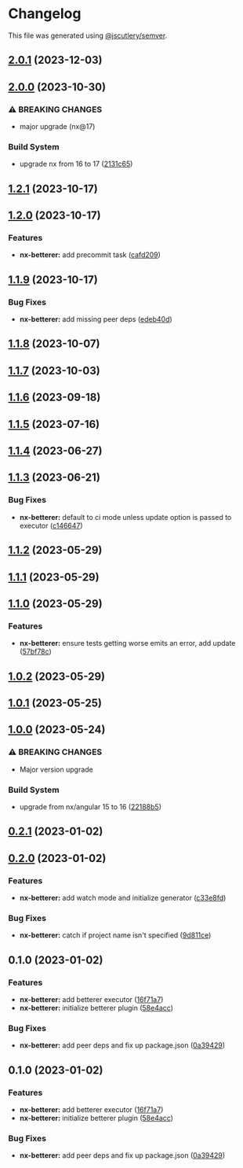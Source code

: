 # Changelog

This file was generated using [@jscutlery/semver](https://github.com/jscutlery/semver).

## [2.0.1](https://github.com/spaceribs/spaceribs/compare/nx-betterer-2.0.0...nx-betterer-2.0.1) (2023-12-03)

## [2.0.0](https://github.com/spaceribs/spaceribs/compare/nx-betterer-1.2.1...nx-betterer-2.0.0) (2023-10-30)


### ⚠ BREAKING CHANGES

* major upgrade (nx@17)

### Build System

* upgrade nx from 16 to 17 ([2131c65](https://github.com/spaceribs/spaceribs/commit/2131c6513226dfde256cf2eea6dac30f04ff551e))

## [1.2.1](https://github.com/spaceribs/spaceribs/compare/nx-betterer-1.2.0...nx-betterer-1.2.1) (2023-10-17)

## [1.2.0](https://github.com/spaceribs/spaceribs/compare/nx-betterer-1.1.9...nx-betterer-1.2.0) (2023-10-17)


### Features

* **nx-betterer:** add precommit task ([cafd209](https://github.com/spaceribs/spaceribs/commit/cafd209c1435aefe30bbfdd1f87e2eca2dafe1fa))

## [1.1.9](https://github.com/spaceribs/spaceribs/compare/nx-betterer-1.1.8...nx-betterer-1.1.9) (2023-10-17)


### Bug Fixes

* **nx-betterer:** add missing peer deps ([edeb40d](https://github.com/spaceribs/spaceribs/commit/edeb40d86e1e6af596984017a719be0b9172bc71))

## [1.1.8](https://github.com/spaceribs/spaceribs/compare/nx-betterer-1.1.7...nx-betterer-1.1.8) (2023-10-07)

## [1.1.7](https://github.com/spaceribs/spaceribs/compare/nx-betterer-1.1.6...nx-betterer-1.1.7) (2023-10-03)

## [1.1.6](https://github.com/spaceribs/spaceribs/compare/nx-betterer-1.1.5...nx-betterer-1.1.6) (2023-09-18)

## [1.1.5](https://github.com/spaceribs/spaceribs/compare/nx-betterer-1.1.4...nx-betterer-1.1.5) (2023-07-16)

## [1.1.4](https://github.com/spaceribs/spaceribs/compare/nx-betterer-1.1.3...nx-betterer-1.1.4) (2023-06-27)

## [1.1.3](https://github.com/spaceribs/spaceribs/compare/nx-betterer-1.1.2...nx-betterer-1.1.3) (2023-06-21)


### Bug Fixes

* **nx-betterer:** default to ci mode unless update option is passed to executor ([c146647](https://github.com/spaceribs/spaceribs/commit/c146647366306ad7adbcc972d8c223b114021d84))

## [1.1.2](https://github.com/spaceribs/spaceribs/compare/nx-betterer-1.1.1...nx-betterer-1.1.2) (2023-05-29)

## [1.1.1](https://github.com/spaceribs/spaceribs/compare/nx-betterer-1.1.0...nx-betterer-1.1.1) (2023-05-29)

## [1.1.0](https://github.com/spaceribs/spaceribs/compare/nx-betterer-1.0.2...nx-betterer-1.1.0) (2023-05-29)


### Features

* **nx-betterer:** ensure tests getting worse emits an error, add update ([57bf78c](https://github.com/spaceribs/spaceribs/commit/57bf78cd18b0d7d5b4d06e798028efd743959291))

## [1.0.2](https://github.com/spaceribs/spaceribs/compare/nx-betterer-1.0.1...nx-betterer-1.0.2) (2023-05-29)

## [1.0.1](https://github.com/spaceribs/spaceribs/compare/nx-betterer-1.0.0...nx-betterer-1.0.1) (2023-05-25)

## [1.0.0](https://github.com/spaceribs/spaceribs/compare/nx-betterer-0.2.1...nx-betterer-1.0.0) (2023-05-24)


### ⚠ BREAKING CHANGES

* Major version upgrade

### Build System

* upgrade from nx/angular 15 to 16 ([22188b5](https://github.com/spaceribs/spaceribs/commit/22188b5027d6e8e909020af3eaf4e9724d99d2f4))

## [0.2.1](https://github.com/spaceribs/spaceribs/compare/nx-betterer-0.2.0...nx-betterer-0.2.1) (2023-01-02)

## [0.2.0](https://github.com/spaceribs/spaceribs/compare/nx-betterer-0.1.0...nx-betterer-0.2.0) (2023-01-02)


### Features

* **nx-betterer:** add watch mode and initialize generator ([c33e8fd](https://github.com/spaceribs/spaceribs/commit/c33e8fdb1bca61368089573943d0e64c65a7414f))


### Bug Fixes

* **nx-betterer:** catch if project name isn't specified ([9d811ce](https://github.com/spaceribs/spaceribs/commit/9d811ce90b0f493071e9cf951e19e020f1618a9f))

## 0.1.0 (2023-01-02)


### Features

* **nx-betterer:** add betterer executor ([16f71a7](https://github.com/spaceribs/spaceribs/commit/16f71a7a40febb9b91df18029ab143655ba8430f))
* **nx-betterer:** initialize betterer plugin ([58e4acc](https://github.com/spaceribs/spaceribs/commit/58e4acc68088ec00f781f36548589563f5601033))


### Bug Fixes

* **nx-betterer:** add peer deps and fix up package.json ([0a39429](https://github.com/spaceribs/spaceribs/commit/0a39429463d09338c50290d162152cd70d09de9f))

## 0.1.0 (2023-01-02)


### Features

* **nx-betterer:** add betterer executor ([16f71a7](https://github.com/spaceribs/spaceribs/commit/16f71a7a40febb9b91df18029ab143655ba8430f))
* **nx-betterer:** initialize betterer plugin ([58e4acc](https://github.com/spaceribs/spaceribs/commit/58e4acc68088ec00f781f36548589563f5601033))


### Bug Fixes

* **nx-betterer:** add peer deps and fix up package.json ([0a39429](https://github.com/spaceribs/spaceribs/commit/0a39429463d09338c50290d162152cd70d09de9f))
